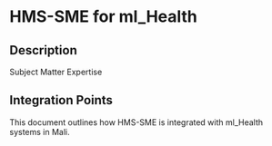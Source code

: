 # HMS-SME for ml_Health

## Description

Subject Matter Expertise

## Integration Points

This document outlines how HMS-SME is integrated with ml_Health systems in Mali.
